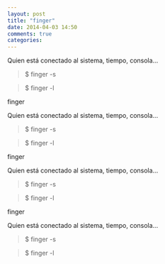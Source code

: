 ```yaml
---
layout: post
title: "finger"
date: 2014-04-03 14:50
comments: true
categories: 
---
```

Quien está conectado al sistema, tiempo, consola...

>$ finger -s

>$ finger -l

finger

Quien está conectado al sistema, tiempo, consola...

>$ finger -s

>$ finger -l

finger

Quien está conectado al sistema, tiempo, consola...

>$ finger -s

>$ finger -l

finger

Quien está conectado al sistema, tiempo, consola...

>$ finger -s

>$ finger -l

